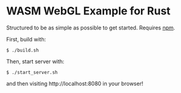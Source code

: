 # WASM WebGL Example for Rust

Structured to be as simple as possible to get started. Requires [npm](https://nodejs.org/en/).

First, build with:

```
$ ./build.sh
```

Then, start server with:

```
$ ./start_server.sh
```

and then visiting http://localhost:8080 in your browser!
